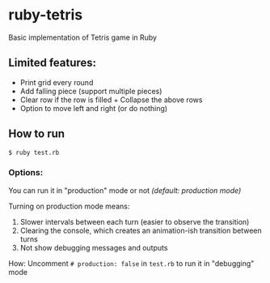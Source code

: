 # ruby-tetris

Basic implementation of Tetris game in Ruby

## Limited features:

- Print grid every round
- Add falling piece (support multiple pieces)
- Clear row if the row is filled + Collapse the above rows
- Option to move left and right (or do nothing)

## How to run

```
$ ruby test.rb
```

### Options:

You can run it in "production" mode or not <i>(default: production mode)</i>

Turning on production mode means:

1. Slower intervals between each turn (easier to observe the transition)
2. Clearing the console, which creates an animation-ish transition between turns
3. Not show debugging messages and outputs

How: Uncomment `# production: false` in `test.rb` to run it in "debugging" mode
